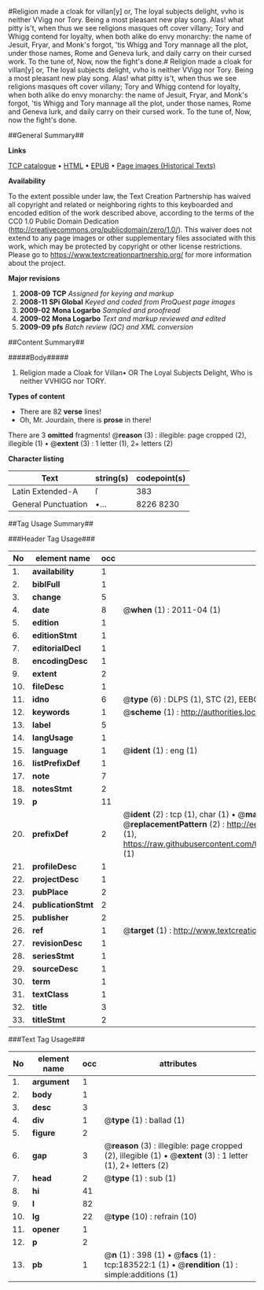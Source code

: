 #Religion made a cloak for villan[y] or, The loyal subjects delight, vvho is neither VVigg nor Tory. Being a most pleasant new play song. Alas! what pitty is't, when thus we see religions masques oft cover villany; Tory and Whigg contend for loyalty, when both alike do envy monarchy: the name of Jesuit, Fryar, and Monk's forgot, 'tis Whigg and Tory mannage all the plot, under those names, Rome and Geneva lurk, and daily carry on their cursed work. To the tune of, Now, now the fight's done.#
Religion made a cloak for villan[y] or, The loyal subjects delight, vvho is neither VVigg nor Tory. Being a most pleasant new play song. Alas! what pitty is't, when thus we see religions masques oft cover villany; Tory and Whigg contend for loyalty, when both alike do envy monarchy: the name of Jesuit, Fryar, and Monk's forgot, 'tis Whigg and Tory mannage all the plot, under those names, Rome and Geneva lurk, and daily carry on their cursed work. To the tune of, Now, now the fight's done.

##General Summary##

**Links**

[TCP catalogue](http://www.ota.ox.ac.uk/tcp/)  • 
[HTML](http://tei.it.ox.ac.uk/tcp/Texts-HTML/free/B05/B05125.html)  • 
[EPUB](http://tei.it.ox.ac.uk/tcp/Texts-EPUB/free/B05/B05125.epub) • 
[Page images (Historical Texts)](https://historicaltexts.jisc.ac.uk/eebo-99887870e)

**Availability**

To the extent possible under law, the Text Creation Partnership has waived all copyright and related or neighboring rights to this keyboarded and encoded edition of the work described above, according to the terms of the CC0 1.0 Public Domain Dedication (http://creativecommons.org/publicdomain/zero/1.0/). This waiver does not extend to any page images or other supplementary files associated with this work, which may be protected by copyright or other license restrictions. Please go to https://www.textcreationpartnership.org/ for more information about the project.

**Major revisions**

1. __2008-09__ __TCP__ *Assigned for keying and markup*
1. __2008-11__ __SPi Global__ *Keyed and coded from ProQuest page images*
1. __2009-02__ __Mona Logarbo__ *Sampled and proofread*
1. __2009-02__ __Mona Logarbo__ *Text and markup reviewed and edited*
1. __2009-09__ __pfs__ *Batch review (QC) and XML conversion*

##Content Summary##

#####Body#####

1. Religion made a Cloak for Villan• OR The Loyal Subjects Delight, Who is neither VVHIGG nor TORY.

**Types of content**

  * There are 82 **verse** lines!
  * Oh, Mr. Jourdain, there is **prose** in there!

There are 3 **omitted** fragments! 
 @__reason__ (3) : illegible: page cropped (2), illegible (1)  •  @__extent__ (3) : 1 letter (1), 2+ letters (2)

**Character listing**


|Text|string(s)|codepoint(s)|
|---|---|---|
|Latin Extended-A|ſ|383|
|General Punctuation|•…|8226 8230|

##Tag Usage Summary##

###Header Tag Usage###

|No|element name|occ|attributes|
|---|---|---|---|
|1.|__availability__|1||
|2.|__biblFull__|1||
|3.|__change__|5||
|4.|__date__|8| @__when__ (1) : 2011-04 (1)|
|5.|__edition__|1||
|6.|__editionStmt__|1||
|7.|__editorialDecl__|1||
|8.|__encodingDesc__|1||
|9.|__extent__|2||
|10.|__fileDesc__|1||
|11.|__idno__|6| @__type__ (6) : DLPS (1), STC (2), EEBO-CITATION (1), PROQUEST (1), VID (1)|
|12.|__keywords__|1| @__scheme__ (1) : http://authorities.loc.gov/ (1)|
|13.|__label__|5||
|14.|__langUsage__|1||
|15.|__language__|1| @__ident__ (1) : eng (1)|
|16.|__listPrefixDef__|1||
|17.|__note__|7||
|18.|__notesStmt__|2||
|19.|__p__|11||
|20.|__prefixDef__|2| @__ident__ (2) : tcp (1), char (1)  •  @__matchPattern__ (2) : ([0-9\-]+):([0-9IVX]+) (1), (.+) (1)  •  @__replacementPattern__ (2) : http://eebo.chadwyck.com/downloadtiff?vid=$1&page=$2 (1), https://raw.githubusercontent.com/textcreationpartnership/Texts/master/tcpchars.xml#$1 (1)|
|21.|__profileDesc__|1||
|22.|__projectDesc__|1||
|23.|__pubPlace__|2||
|24.|__publicationStmt__|2||
|25.|__publisher__|2||
|26.|__ref__|1| @__target__ (1) : http://www.textcreationpartnership.org/docs/. (1)|
|27.|__revisionDesc__|1||
|28.|__seriesStmt__|1||
|29.|__sourceDesc__|1||
|30.|__term__|1||
|31.|__textClass__|1||
|32.|__title__|3||
|33.|__titleStmt__|2||


###Text Tag Usage###

|No|element name|occ|attributes|
|---|---|---|---|
|1.|__argument__|1||
|2.|__body__|1||
|3.|__desc__|3||
|4.|__div__|1| @__type__ (1) : ballad (1)|
|5.|__figure__|2||
|6.|__gap__|3| @__reason__ (3) : illegible: page cropped (2), illegible (1)  •  @__extent__ (3) : 1 letter (1), 2+ letters (2)|
|7.|__head__|2| @__type__ (1) : sub (1)|
|8.|__hi__|41||
|9.|__l__|82||
|10.|__lg__|22| @__type__ (10) : refrain (10)|
|11.|__opener__|1||
|12.|__p__|2||
|13.|__pb__|1| @__n__ (1) : 398 (1)  •  @__facs__ (1) : tcp:183522:1 (1)  •  @__rendition__ (1) : simple:additions (1)|
